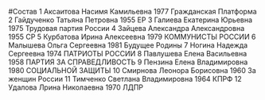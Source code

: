 #Состав
1 Аксаитова Насимя Камильевна 1977 Гражданская Платформа
2 Гайдученко Татьяна Петровна 1955 ЕР
3 Галиева Екатерина Юрьевна 1975 Трудовая партия России
4 Зайцева Александра Александровна 1955 СР
5 Курбатова Ирина Алексеевна 1979 КОММУНИСТЫ РОССИИ
6 Малышева Ольга Сергеевна 1981 Будущее Родины
7 Ногина Надежда Сергеевна 1974 ПАТРИОТЫ РОССИИ
8 Павлушева Елена Васильевна 1958 ПАРТИЯ ЗА СПРАВЕДЛИВОСТЬ
9 Пензина Елена Владимировна 1980 СОЦИАЛЬНОЙ ЗАЩИТЫ
10 Смирнова Леонора Борисовна 1960 За женщин России
11 Тимченко Светлана Владимировна 1964 КПРФ
12 Удалова Лрина Николаевна 1970 ЛДПР
